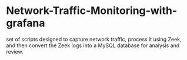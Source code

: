 # Network-Traffic-Monitoring-with-grafana
set of scripts designed to capture network traffic, process it using Zeek, and then convert the Zeek logs into a MySQL database for analysis and review.
